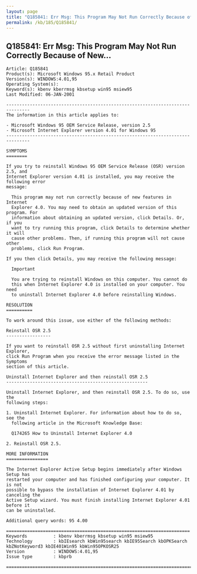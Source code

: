 ```yaml
---
layout: page
title: "Q185841: Err Msg: This Program May Not Run Correctly Because of New..."
permalink: /kb/185/Q185841/
---
```


## Q185841: Err Msg: This Program May Not Run Correctly Because of New...

	Article: Q185841
	Product(s): Microsoft Windows 95.x Retail Product
	Version(s): WINDOWS:4.01,95
	Operating System(s): 
	Keyword(s): kbenv kberrmsg kbsetup win95 msiew95
	Last Modified: 06-JAN-2001
	
	-------------------------------------------------------------------------------
	The information in this article applies to:
	
	- Microsoft Windows 95 OEM Service Release, version 2.5 
	- Microsoft Internet Explorer version 4.01 for Windows 95 
	-------------------------------------------------------------------------------
	
	SYMPTOMS
	========
	
	If you try to reinstall Windows 95 OEM Service Release (OSR) version 2.5, and
	Internet Explorer version 4.01 is installed, you may receive the following error
	message:
	
	  This program may not run correctly because of new features in Internet
	  Explorer 4.0. You may need to obtain an updated version of this program. For
	  information about obtaining an updated version, click Details. Or, if you
	  want to try running this program, click Details to determine whether it will
	  cause other problems. Then, if running this program will not cause other
	  problems, click Run Program.
	
	If you then click Details, you may receive the following message:
	
	  Important
	
	  You are trying to reinstall Windows on this computer. You cannot do
	  this when Internet Explorer 4.0 is installed on your computer. You need
	  to uninstall Internet Explorer 4.0 before reinstalling Windows.
	
	RESOLUTION
	==========
	
	To work around this issue, use either of the following methods:
	
	Reinstall OSR 2.5
	-----------------
	
	If you want to reinstall OSR 2.5 without first uninstalling Internet Explorer,
	click Run Program when you receive the error message listed in the Symptoms
	section of this article.
	
	Uninstall Internet Explorer and then reinstall OSR 2.5
	------------------------------------------------------
	
	Uninstall Internet Explorer, and then reinstall OSR 2.5. To do so, use the
	following steps:
	
	1. Uninstall Internet Explorer. For information about how to do so, see the
	  following article in the Microsoft Knowledge Base:
	
	  Q174265 How to Uninstall Internet Explorer 4.0
	
	2. Reinstall OSR 2.5.
	
	MORE INFORMATION
	================
	
	The Internet Explorer Active Setup begins immediately after Windows Setup has
	restarted your computer and has finished configuring your computer. It is not
	possible to bypass the installation of Internet Explorer 4.01 by canceling the
	Active Setup wizard. You must finish installing Internet Explorer 4.01 before it
	can be uninstalled.
	
	Additional query words: 95 4.00
	
	======================================================================
	Keywords          : kbenv kberrmsg kbsetup win95 msiew95 
	Technology        : kbIEsearch kbWin95search kbIE95Search kbOPKSearch kbZNotKeyword3 kbIE401Win95 kbWin95OPKOSR25
	Version           : WINDOWS:4.01,95
	Issue type        : kbprb
	
	=============================================================================
	
